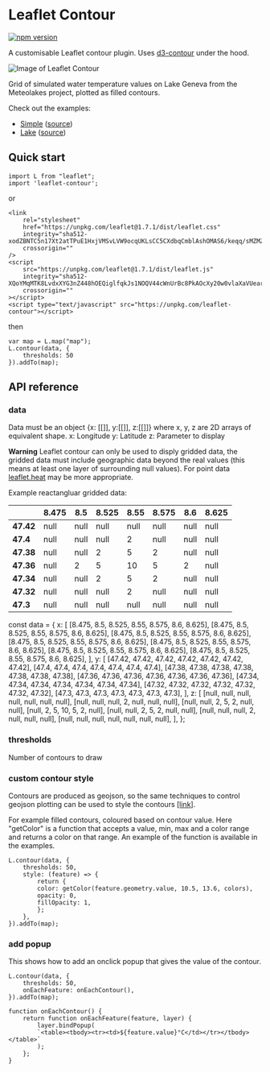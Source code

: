 # Leaflet Contour

[![npm version](https://badge.fury.io/js/leaflet-contour.svg)](https://badge.fury.io/js/leaflet-contour)

A customisable Leaflet contour plugin. Uses [d3-contour](https://github.com/d3/d3-contour) under the hood.

![Image of Leaflet Contour](https://runnalls.s3.eu-central-1.amazonaws.com/contour.png)

Grid of simulated water temperature values on Lake Geneva from the Meteolakes project, plotted as filled contours.

Check out the examples:

- [Simple](https://jamesrunnalls.github.io/leaflet-contour/example/simple/) ([source](https://github.com/jamesrunnalls/leaflet-contour/blob/master/example/simple.html))
- [Lake](https://jamesrunnalls.github.io/leaflet-contour/example/lake/) ([source](https://github.com/jamesrunnalls/leaflet-contour/blob/master/example/lake.html))

## Quick start

```
import L from "leaflet";
import 'leaflet-contour';
```

or

```
<link
    rel="stylesheet"
    href="https://unpkg.com/leaflet@1.7.1/dist/leaflet.css"
    integrity="sha512-xodZBNTC5n17Xt2atTPuE1HxjVMSvLVW9ocqUKLsCC5CXdbqCmblAshOMAS6/keqq/sMZMZ19scR4PsZChSR7A=="
    crossorigin=""
/>
<script
    src="https://unpkg.com/leaflet@1.7.1/dist/leaflet.js"
    integrity="sha512-XQoYMqMTK8LvdxXYG3nZ448hOEQiglfqkJs1NOQV44cWnUrBc8PkAOcXy20w0vlaXaVUearIOBhiXZ5V3ynxwA=="
    crossorigin=""
></script>
<script type="text/javascript" src="https://unpkg.com/leaflet-contour"></script>
```

then

```
var map = L.map("map");
L.contour(data, {
    thresholds: 50
}).addTo(map);
```

## API reference

### data

Data must be an object {x: [[]], y:[[]], z:[[]]} where x, y, z are 2D arrays of equivalent shape.
x: Longitude
y: Latitude
z: Parameter to display

**Warning**
Leaflet contour can only be used to disply gridded data, the gridded data must include geographic data beyond the real values (this means at least one layer of surrounding null values). For point data [leaflet.heat](https://github.com/Leaflet/Leaflet.heat) may be more appropriate.

Example reactangluar gridded data:

|           | 8.475 | 8.5  | 8.525 | 8.55 | 8.575 | 8.6  | 8.625 |
| --------- | ----- | ---- | ----- | ---- | ----- | ---- | ----- |
| **47.42** | null  | null | null  | null | null  | null | null  |
| **47.4**  | null  | null | null  | 2    | null  | null | null  |
| **47.38** | null  | null | 2     | 5    | 2     | null | null  |
| **47.36** | null  | 2    | 5     | 10   | 5     | 2    | null  |
| **47.34** | null  | null | 2     | 5    | 2     | null | null  |
| **47.32** | null  | null | null  | 2    | null  | null | null  |
| **47.3**  | null  | null | null  | null | null  | null | null  |

const data = {
x: [
[8.475, 8.5, 8.525, 8.55, 8.575, 8.6, 8.625],
[8.475, 8.5, 8.525, 8.55, 8.575, 8.6, 8.625],
[8.475, 8.5, 8.525, 8.55, 8.575, 8.6, 8.625],
[8.475, 8.5, 8.525, 8.55, 8.575, 8.6, 8.625],
[8.475, 8.5, 8.525, 8.55, 8.575, 8.6, 8.625],
[8.475, 8.5, 8.525, 8.55, 8.575, 8.6, 8.625],
[8.475, 8.5, 8.525, 8.55, 8.575, 8.6, 8.625],
],
y: [
[47.42, 47.42, 47.42, 47.42, 47.42, 47.42, 47.42],
[47.4, 47.4, 47.4, 47.4, 47.4, 47.4, 47.4],
[47.38, 47.38, 47.38, 47.38, 47.38, 47.38, 47.38],
[47.36, 47.36, 47.36, 47.36, 47.36, 47.36, 47.36],
[47.34, 47.34, 47.34, 47.34, 47.34, 47.34, 47.34],
[47.32, 47.32, 47.32, 47.32, 47.32, 47.32, 47.32],
[47.3, 47.3, 47.3, 47.3, 47.3, 47.3, 47.3],
],
z: [
[null, null, null, null, null, null, null],
[null, null, null, 2, null, null, null],
[null, null, 2, 5, 2, null, null],
[null, 2, 5, 10, 5, 2, null],
[null, null, 2, 5, 2, null, null],
[null, null, null, 2, null, null, null],
[null, null, null, null, null, null, null],
],
};

### thresholds

Number of contours to draw

### custom contour style

Contours are produced as geojson, so the same techniques to control geojson plotting can be used to style the contours [[link]](https://leafletjs.com/examples/geojson/).

For example filled contours, coloured based on contour value. Here "getColor" is a function that accepts a value, min, max and a color range and returns a color on that range. An example of the function is available in the examples.

```
L.contour(data, {
    thresholds: 50,
    style: (feature) => {
        return {
        color: getColor(feature.geometry.value, 10.5, 13.6, colors),
        opacity: 0,
        fillOpacity: 1,
        };
    },
}).addTo(map);
```

### add popup

This shows how to add an onclick popup that gives the value of the contour.

```
L.contour(data, {
    thresholds: 50,
    onEachFeature: onEachContour(),
}).addTo(map);

function onEachContour() {
    return function onEachFeature(feature, layer) {
        layer.bindPopup(
        `<table><tbody><tr><td>${feature.value}°C</td></tr></tbody></table>`
        );
    };
}
```
